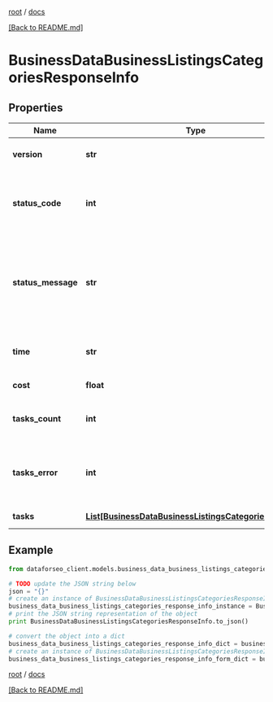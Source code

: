 [root](./../ "root") / [docs](./ "docs")

[[Back to README.md]](./../README.md "[Back to README.md]")

# BusinessDataBusinessListingsCategoriesResponseInfo

## Properties

Name | Type | Description | Notes
------------ | ------------- | ------------- | -------------
**version** | **str** | the current version of the API | [optional]
**status_code** | **int** | general status code you can find the full list of the response codes here | [optional]
**status_message** | **str** | general informational message you can find the full list of general informational messages here | [optional]
**time** | **str** | total execution time, seconds | [optional]
**cost** | **float** | total tasks cost, USD | [optional]
**tasks_count** | **int** | the number of tasks in the tasks array | [optional]
**tasks_error** | **int** | the number of tasks in the tasks array returned with an error | [optional]
**tasks** | [**List[BusinessDataBusinessListingsCategoriesTaskInfo]**](BusinessDataBusinessListingsCategoriesTaskInfo.md) | array of tasks | [optional]

## Example

```python
from dataforseo_client.models.business_data_business_listings_categories_response_info import BusinessDataBusinessListingsCategoriesResponseInfo

# TODO update the JSON string below
json = "{}"
# create an instance of BusinessDataBusinessListingsCategoriesResponseInfo from a JSON string
business_data_business_listings_categories_response_info_instance = BusinessDataBusinessListingsCategoriesResponseInfo.from_json(json)
# print the JSON string representation of the object
print BusinessDataBusinessListingsCategoriesResponseInfo.to_json()

# convert the object into a dict
business_data_business_listings_categories_response_info_dict = business_data_business_listings_categories_response_info_instance.to_dict()
# create an instance of BusinessDataBusinessListingsCategoriesResponseInfo from a dict
business_data_business_listings_categories_response_info_form_dict = business_data_business_listings_categories_response_info.from_dict(business_data_business_listings_categories_response_info_dict)
```

  

[root](./../ "root") / [docs](./ "docs")

[[Back to README.md]](./../README.md "[Back to README.md]")